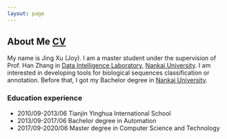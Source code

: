 ```yaml
---
layout: page
---
```


## About Me  <a href="JingXu.pdf" target="_blank">CV<a>


My name is Jing Xu (Joy).  I am a master student under the supervision of 
Prof. Han Zhang in [Data Intelligence Laboratory], [Nankai University]. 
I am interested in developing tools for biological sequences classification 
or annotation. Before that, I got my Bachelor degree in [Nankai University].

### Education experience

* 2010/09-2013/06 Tianjin Yinghua International School
* 2013/09-2017/06 Bachelor degree in Automation
* 2017/09-2020/06 Master degree in Computer Science and Technology


[Data Intelligence Laboratory]: http://ciil.nankai.edu.cn/
[Nankai University]: http://www.nankai.edu.cn/


